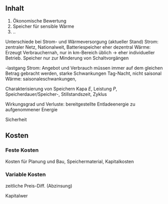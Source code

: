 ## Inhalt
1. Ökonomische Bewertung 
2. Speicher für sensible Wärme
3.  ..
   

Unterschiede bei Strom- und Wärmeversorgung (aktueller Stand)
	Strom: zentraler Netz, Nationalweit, Batteriespeicher eher dezentral
	Wärme: Erzeugt Verbrauchernah, nur in km-Bereich üblich -> eher individueller Betrieb. Speicher nur zur Minderung von Schaltvorgängen

-lastgang
Strom: Angebot und Verbrauch müssen immer auf dem gleichen Betrag gebracht werden, starke Schwankungen Tag-Nacht, nicht saisonal
Wärme: saisonaleschwankungen, 

Charakterisierung von Speichern
Kapa $E$, Leistung $P$, Speicherdauer/Speicher-, Stillstandszeit, Zyklus

Wirkungsgrad und Verluste: bereitgestellte Entladeenergie zu aufgenommener Energie

Sicherheit

## Kosten
### Feste Kosten
Kosten für Planung und Bau, Speichermaterial, Kapitalkosten
### Variable Kosten
zeitliche Preis-Diff. (Abzinsung)

Kapitalwer
